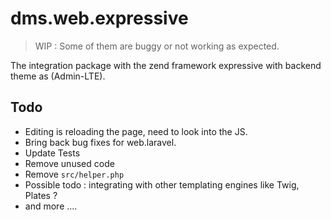 # dms.web.expressive

> WIP : Some of them are buggy or not working as expected.

The integration package with the zend framework expressive with backend theme as (Admin-LTE).

## Todo

* Editing is reloading the page, need to look into the JS.
* Bring back bug fixes for web.laravel.
* Update Tests
* Remove unused code
* Remove `src/helper.php`
* Possible todo : integrating with other templating engines like Twig, Plates ?
* and more ....
